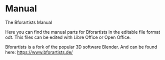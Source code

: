 # Manual
The Bforartists Manual

Here you can find the manual parts for Bforartists in the editable file format odt. This files can be edited with Libre Office or Open Office.

Bforartists is a fork of the popular 3D software Blender. And can be found here: https://www.bforartists.de/
